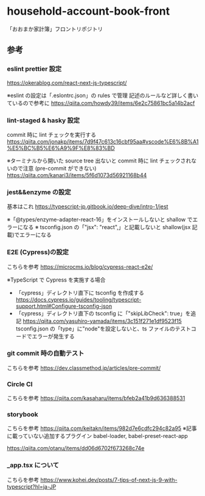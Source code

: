 # household-account-book-front

「おおまか家計簿」フロントリポジトリ

## 参考

### eslint prettier 設定

https://okerablog.com/react-next-js-typescript/

※eslint の設定は「.eslontrc.json」の rules で管理
記述のルールなど詳しく書いているので参考に
https://qiita.com/howdy39/items/6e2c75861bc5a14b2acf

### lint-staged & hasky 設定

commit 時に lint チェックを実行する
https://qiita.com/jonakp/items/7d9f47c613c16cbf95aa#vscode%E6%8B%A1%E5%BC%B5%E6%A9%9F%E8%83%BD

※ターミナルから開いた source tree 出ないと commit 時に lint チェックされないので注意
(pre-commit ができない)
https://qiita.com/kanari3/items/5f6d1073d56921168b44

### jest&&enzyme の設定

基本はこれ
https://typescript-jp.gitbook.io/deep-dive/intro-1/jest

※「@types/enzyme-adapter-react-16」をインストールしないと shallow でエラーになる
※ tsconfig.json の「"jsx": "react",」と記載しないと shallow(jsx 記載)でエラーになる

### E2E (Cypress)の設定

こちらを参考
https://microcms.io/blog/cypress-react-e2e/

※TypeScript で Cypress を実施する場合

- 「cypress」ディレクトリ直下に tsconfig を作成する
  https://docs.cypress.io/guides/tooling/typescript-support.html#Configure-tsconfig-json
- 「cypress」ディレクトリ直下の tsconfig に「"skipLibCheck": true」を追記
  https://qiita.com/yasuhiro-yamada/items/3c151f271e1df9523f15
  tsconfig.json の「type」に"node"を設定しないと、ts ファイルのテストコードでエラーが発生する

### git commit 時の自動テスト

こちらを参考
https://dev.classmethod.jp/articles/pre-commit/

### Circle CI

こちらを参考
https://qiita.com/kasaharu/items/bfeb2a41b9d636388531

### storybook

こちらを参考
https://qiita.com/keitakn/items/982d7e6cdfc294c82a95
※記事に載っていない追加するプラグイン
babel-loader, babel-preset-react-app

https://qiita.com/otanu/items/dd06d6702f673268c74e

### \_app.tsx について

こちらを参考
https://www.kohei.dev/posts/7-tips-of-next-js-9-with-typescript?hl=ja-JP

